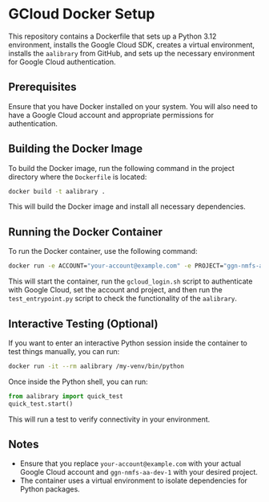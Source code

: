 
# GCloud Docker Setup

This repository contains a Dockerfile that sets up a Python 3.12 environment, installs the Google Cloud SDK, creates a virtual environment, installs the `aalibrary` from GitHub, and sets up the necessary environment for Google Cloud authentication.

## Prerequisites

Ensure that you have Docker installed on your system. You will also need to have a Google Cloud account and appropriate permissions for authentication.

## Building the Docker Image

To build the Docker image, run the following command in the project directory where the `Dockerfile` is located:

```bash
docker build -t aalibrary .
```

This will build the Docker image and install all necessary dependencies.

## Running the Docker Container

To run the Docker container, use the following command:

```bash
docker run -e ACCOUNT="your-account@example.com" -e PROJECT="ggn-nmfs-aa-dev-1" aalibrary
```

This will start the container, run the `gcloud_login.sh` script to authenticate with Google Cloud, set the account and project, and then run the `test_entrypoint.py` script to check the functionality of the `aalibrary`.

## Interactive Testing (Optional)

If you want to enter an interactive Python session inside the container to test things manually, you can run:

```bash
docker run -it --rm aalibrary /my-venv/bin/python
```

Once inside the Python shell, you can run:

```python
from aalibrary import quick_test
quick_test.start()
```

This will run a test to verify connectivity in your environment.

## Notes

- Ensure that you replace `your-account@example.com` with your actual Google Cloud account and `ggn-nmfs-aa-dev-1` with your desired project.
- The container uses a virtual environment to isolate dependencies for Python packages.